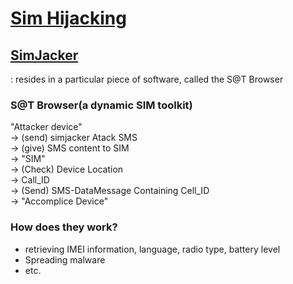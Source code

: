 # [Sim Hijacking](https://thehackernews.com/2019/09/simjacker-mobile-hacking.html?fbclid=IwAR0QCL0ckshUKTzdHE8zNOUFeWXa-0JiMFxZ3wTF6dbEPE4IE3tNJjoLv14)

## [SimJacker](https://simjacker.com/)
: resides in a particular piece of software, called the S@T Browser

### S@T Browser(a dynamic SIM toolkit)

"Attacker device" <br>
-> (send) simjacker Atack SMS  <br>
-> (give) SMS content to SIM <br>
-> "SIM" <br>
-> (Check) Device Location <br>
-> Call_ID <br>
-> (Send) SMS-DataMessage Containing Cell_ID <br>
-> "Accomplice Device" <br>

### How does they work?
* retrieving IMEI information, language, radio type, battery level 
* Spreading malware 
* etc.
